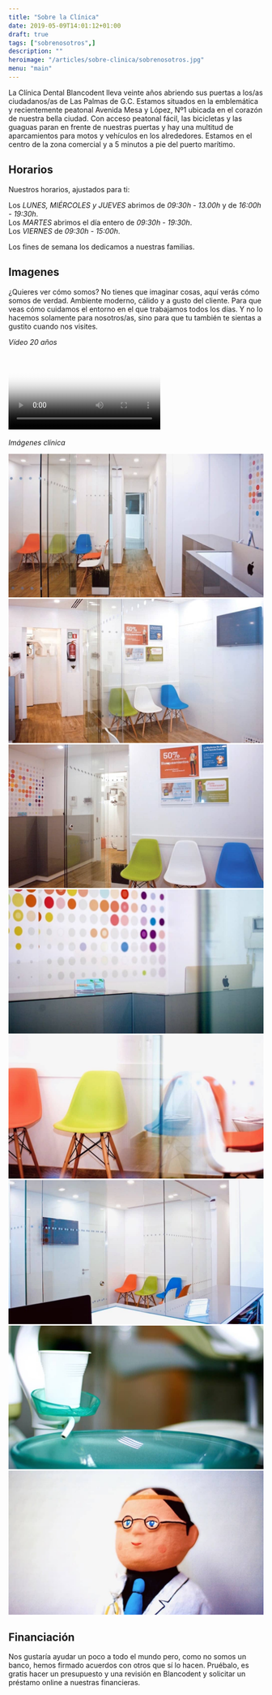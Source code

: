 ```yaml
---
title: "Sobre la Clínica"
date: 2019-05-09T14:01:12+01:00
draft: true
tags: ["sobrenosotros",]
description: ""
heroimage: "/articles/sobre-clinica/sobrenosotros.jpg"
menu: "main"
---
```


La Clínica Dental Blancodent lleva veinte años abriendo sus puertas a los/as ciudadanos/as de Las Palmas de G.C. Estamos situados en la emblemática y recientemente peatonal Avenida Mesa y López, Nº1 ubicada en el corazón de nuestra bella ciudad. Con acceso peatonal fácil, las bicicletas y las guaguas paran en frente de nuestras puertas y hay una multitud de aparcamientos para motos y vehículos en los alrededores. Estamos en el centro de la zona comercial y a 5 minutos a pie del puerto marítimo.

<h2 id="horarios"> Horarios</h2>  
Nuestros horarios, ajustados para ti:

Los *LUNES, MIÉRCOLES y JUEVES* abrimos de *09:30h - 13.00h* y de *16:00h - 19:30h*.  
Los *MARTES* abrimos el día entero de *09:30h - 19:30h*.  
Los *VIERNES* de *09:30h - 15:00h*.  

Los fines de semana los dedicamos a nuestras familias.

## Imagenes
¿Quieres ver cómo somos? No tienes que imaginar cosas, aquí verás cómo somos de verdad. Ambiente moderno, cálido y a gusto del cliente. Para que veas cómo cuidamos el entorno en el que trabajamos todos los días. Y no lo hacemos solamente para nosotros/as, sino para que tu también te sientas a gustito cuando nos visites.

*Vídeo 20 años*

<video controls playsinline poster="poster.jpg">
        <source src="blancodent-20.mp4" type="video/mp4" >
</video>

*Imágenes clínica*

<img class="image-full-width" src="cl-1.jpg" alt=""> <br>
<img class="image-full-width" src="cl-2.jpg" alt=""> <br>
<img class="image-full-width" src="cl-3.jpg" alt=""> <br>
<img class="image-full-width" src="cl-4.jpg" alt=""> <br>
<img class="image-full-width" src="cl-5.jpg" alt=""> <br>
<img class="image-full-width" src="cl-6.jpg" alt=""> <br>
<img class="image-full-width" src="cl-7.jpg" alt=""> <br>
<img class="image-full-width" src="cl-8.jpg" alt=""> <br>

## Financiación
Nos gustaría ayudar un poco a todo el mundo pero, como no somos un banco, hemos firmado acuerdos con otros que sí lo hacen. Pruébalo, es gratis hacer un presupuesto y una revisión en Blancodent y solicitar un préstamo online a nuestras financieras.